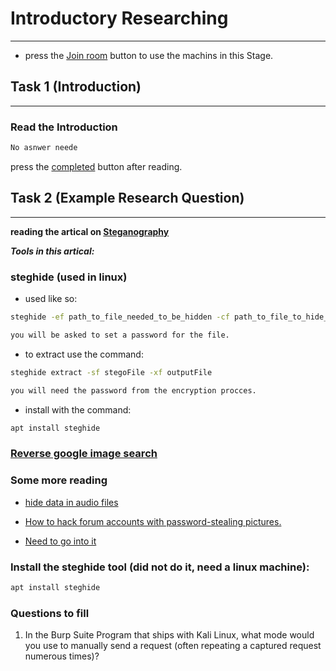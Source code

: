 # **Introductory Researching**

---

- press the [Join room](http://#/) button to use the machins in this Stage.

## **Task 1 (Introduction)**

---

### **Read the Introduction**

```txt
No asnwer neede
```

press the [completed](http://#/) button after reading.

## **Task 2 (Example Research Question)**

---

**reading the artical on [Steganography](https://null-byte.wonderhowto.com/how-to/steganography-hide-secret-data-inside-image-audio-file-seconds-0180936/)**

**_Tools in this artical:_**

### steghide (used in linux)

- used like so:

```bash
steghide -ef path_to_file_needed_to_be_hidden -cf path_to_file_to_hide_inside -sf output_file_name-optional -z compression_level_from_1_to_9-If_capital_no_compression_will_be_used -e ecription_type-can_be_none_or_any_seported_encrition-If_omited_then_deafults_to-128bit_AES
```

```txt
you will be asked to set a password for the file.
```

- to extract use the command:

```bash
steghide extract -sf stegoFile -xf outputFile
```

```txt
you will need the password from the encryption procces.
```

- install with the command:

```bash
apt install steghide
```

### [Reverse google image search](https://images.google.com/)

### Some more reading

- [hide data in audio files](https://null-byte.wonderhowto.com/how-to/hacks-mr-robot-hide-data-audio-files-0164136/)

- [How to hack forum accounts with password-stealing pictures.](https://null-byte.wonderhowto.com/how-to/hack-forum-accounts-with-password-stealing-pictures-0179953/)

- [Need to go into it](https://0xrick.github.io/lists/stego/)

### **Install the steghide tool (did not do it, need a linux machine):**

```bash
apt install steghide
```

### Questions to fill

1. In the Burp Suite Program that ships with Kali Linux, what mode would you use to manually send a request (often repeating a captured request numerous times)?

```txt

```
